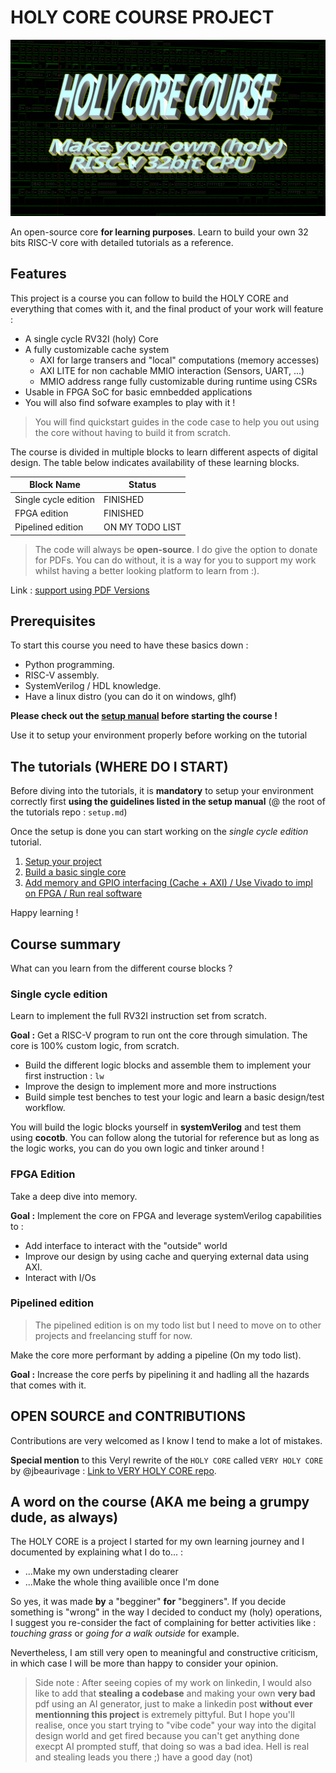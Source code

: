 # HOLY CORE COURSE PROJECT

![waveform banner](./banner.png)

An open-source core **for learning purposes**. Learn to build your own 32 bits RISC-V core with detailed tutorials as a reference.

## Features

This project is a course you can follow to build the HOLY CORE and everything that comes with it, and the final product of your work will feature :

- A single cycle RV32I (holy) Core
- A fully customizable cache system
  - AXI for large transers and "local" computations (memory accesses)
  - AXI LITE for non cachable MMIO interaction (Sensors, UART, ...)
  - MMIO address range fully customizable during runtime using CSRs
- Usable in FPGA SoC for basic emnbedded applications
- You will also find sofware examples to play with it !

> You will find quickstart guides in the code case to help you out using the core without having to build it from scratch.

The course is divided in multiple blocks to learn different aspects of digital design. The table below indicates availability of these learning blocks.

| Block Name            | Status            |
| ----------            | ------            |
| Single cycle edition  | FINISHED   |
| FPGA edition          | FINISHED   |
| Pipelined edition     | ON MY TODO LIST      |

> The code will always be **open-source**. I do give the option to donate for PDFs. You can do without, it is a way for you to support my work whilst having a better looking platform to learn from :).

Link : [support using PDF Versions](https://babinriby.gumroad.com/l/holy_core)

## Prerequisites

To start this course you need to have these basics down :

- Python programming.
- RISC-V assembly.
- SystemVerilog / HDL knowledge.
- Have a linux distro (you can do it on windows, glhf)

**Please check out the [setup manual](./setup.md) before starting the course !**

Use it to setup your environment properly before working on the tutorial

## The tutorials (WHERE DO I START)

Before diving into the tutorials, it is **mandatory** to setup your environment correctly first **using the guidelines listed in the setup manual** (@ the root of the tutorials repo : `setup.md`)

Once the setup is done you can start working on the *single cycle edition* tutorial.

1. [Setup your project](./setup.md)
2. [Build a basic single core](./single_cycle_edition/single_cycle_edition.md)
3. [Add memory and GPIO interfacing (Cache + AXI) / Use Vivado to impl on FPGA / Run real software](./fpga_edition/fpga_edition.md)

Happy learning !

## Course summary

What can you learn from the different course blocks ?

### Single cycle edition

Learn to implement the full RV32I instruction set from scratch.

**Goal :** Get a RISC-V program to run ont the core through simulation. The core is 100% custom logic, from scratch.

- Build the different logic blocks and assemble them to implement your first instruction : ```lw```
- Improve the design to implement more and more instructions
- Build simple test benches to test your logic and learn a basic design/test workflow.

You will build the logic blocks yourself in **systemVerilog** and test them using **cocotb**. You can follow along the tutorial for reference but as long as the logic works, you can do you own logic and tinker around !

### FPGA Edition

Take a deep dive into memory.

**Goal :** Implement the core on FPGA and leverage systemVerilog capabilities to :

- Add interface to interact with the "outside" world
- Improve our design by using cache and querying external data using AXI.
- Interact with I/Os

### Pipelined edition

> The pipelined edition is on my todo list but I need to move on to other projects and freelancing stuff for now.

Make the core more performant by adding a pipeline (On my todo list).

**Goal :** Increase the core perfs by pipelining it and hadling all the hazards that comes with it.

## OPEN SOURCE and CONTRIBUTIONS

Contributions are very welcomed as I know I tend to make a lot of mistakes.

**Special mention** to this Veryl rewrite of the `HOLY CORE` called `VERY HOLY CORE` by @jbeaurivage : [Link to VERY HOLY CORE repo](https://github.com/jbeaurivage/very-holy-core).

## A word on the course (AKA me being a grumpy dude, as always)

The HOLY CORE is a project I started for my own learning journey and I documented by explaining what I do to... :

- ...Make my own understading clearer
- ...Make the whole thing availible once I'm done

So yes, it was made **by** a "begginer" **for** "begginers". If you decide something is "wrong" in the way I decided to conduct my (holy) operations, I suggest you re-consider the fact of complaining for better activities like : *touching grass* or *going for a walk outside* for example.

Nevertheless, I am still very open to meaningful and constructive criticism, in which case I will be more than happy to consider your opinion.

> Side note : After seeing copies of my work on linkedin, I would also like to add that **stealing a codebase** and making your own **very bad** pdf using an AI generator, just to make a linkedin post **without ever mentionning this project** is extremely pittyful. But I hope you'll realise, once you start trying to "vibe code" your way into the digital design world and get fired because you can't get anything done execpt AI prompted stuff, that doing so was a bad idea. Hell is real and stealing leads you there ;) have a good day (not)
